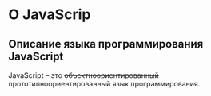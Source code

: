 # О JavaScrip
## Описание языка программирования JavaScript

JavaScript &ndash; это <s>объектноориентированный</s> прототипноориентированный язык программирования.